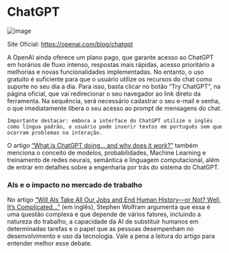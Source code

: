 # ChatGPT

![image](https://github.com/RonnyldoSilva/Wiki-Ronnyldo/assets/37785171/905d4808-692a-4851-b2c9-caa2567d89ac)

Site Oficial: https://openai.com/blog/chatgpt

A OpenAI ainda oferece um plano pago, que garante acesso ao ChatGPT em horários de fluxo intenso, respostas mais rápidas, acesso prioritário a melhorias e novas funcionalidades implementadas. No entanto, o uso gratuito é suficiente para que o usuário utilize os recursos do chat como suporte no seu dia a dia. Para isso, basta clicar no botão “Try ChatGPT”, na página oficial, que vai redirecionar o seu navegador ao link direto da ferramenta. Na sequência, será necessário cadastrar o seu e-mail e senha, o que imediatamente libera o seu acesso ao prompt de mensagens do chat.

`Importante destacar: embora a interface do ChatGPT utilize o inglês como língua padrão, o usuário pode inserir textos em português sem que ocorram problemas na interação.`

O artigo [“What is ChatGPT doing… and why does it work?”](https://writings.stephenwolfram.com/2023/02/what-is-chatgpt-doing-and-why-does-it-work/) também menciona o conceito de modelos, probabilidades, Machine Learning e treinamento de redes neurais, semântica e linguagem computacional, além de entrar em detalhes sobre a engenharia por trás do sistema do ChatGPT.

### AIs e o impacto no mercado de trabalho

No artigo [“Will AIs Take All Our Jobs and End Human History—or Not? Well, It’s Complicated…”](https://writings.stephenwolfram.com/2023/03/will-ais-take-all-our-jobs-and-end-human-history-or-not-well-its-complicated/) (em inglês), Stephen Wolfram argumenta que essa é uma questão complexa e que depende de vários fatores, incluindo a natureza do trabalho, a capacidade da AI de substituir humanos em determinadas tarefas e o papel que as pessoas desempenham no desenvolvimento e uso da tecnologia. Vale a pena a leitura do artigo para entender melhor esse debate.
